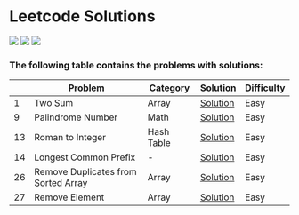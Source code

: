 # Leetcode Solutions
![](https://img.shields.io/badge/language-Python-blue.svg)
![](https://img.shields.io/badge/language-Java-green.svg)
![](https://img.shields.io/badge/%3E-leetcode-orange.svg)
### The following table contains the problems with solutions:

|   | Problem | Category | Solution | Difficulty |
|---| ------------- | ---------- | ---------- | ---------- |
|1| Two Sum | Array | [Solution](https://github.com/nnanwang/Leetcode-Notebook/blob/main/Solutions/1_Two_Sum.md) | Easy |
|9| Palindrome Number | Math | [Solution](https://github.com/nnanwang/Leetcode-Notebook/blob/main/Solutions/9_Panlindrome_Number.md) | Easy |
|13| Roman to Integer | Hash Table | [Solution](https://github.com/nnanwang/Leetcode-Notebook/blob/main/Solutions/13_Roman_to_Integer.md) | Easy |
|14| Longest Common Prefix | - | [Solution](https://github.com/nnanwang/Leetcode-Notebook/blob/main/Solutions/14_Longest_Common_Prefix.md) | Easy |
|26| Remove Duplicates from Sorted Array | Array | [Solution](https://github.com/nnanwang/Leetcode-Notebook/blob/main/Solutions/26_Remove_Duplicates_from_Sorted_Array.md) | Easy |
|27| Remove Element | Array | [Solution](https://github.com/nnanwang/Leetcode-Notebook/blob/main/Solutions/27_Remove_Element.md) | Easy |


